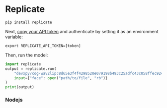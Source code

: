 # Replicate

```shell
pip install replicate
```

Next, [copy your API token](https://replicate.com/account) and authenticate by setting it as an environment variable:

```console
export REPLICATE_API_TOKEN=[token]
```

Then, run the model:

```python
import replicate
output = replicate.run(
    "devxpy/cog-wav2lip:8d65e3f4f4298520e079198b493c25adfc43c058ffec924f2aefc8010ed25eef",
    input={"face": open("path/to/file", "rb")}
)
print(output)
```

### Nodejs

```
```


